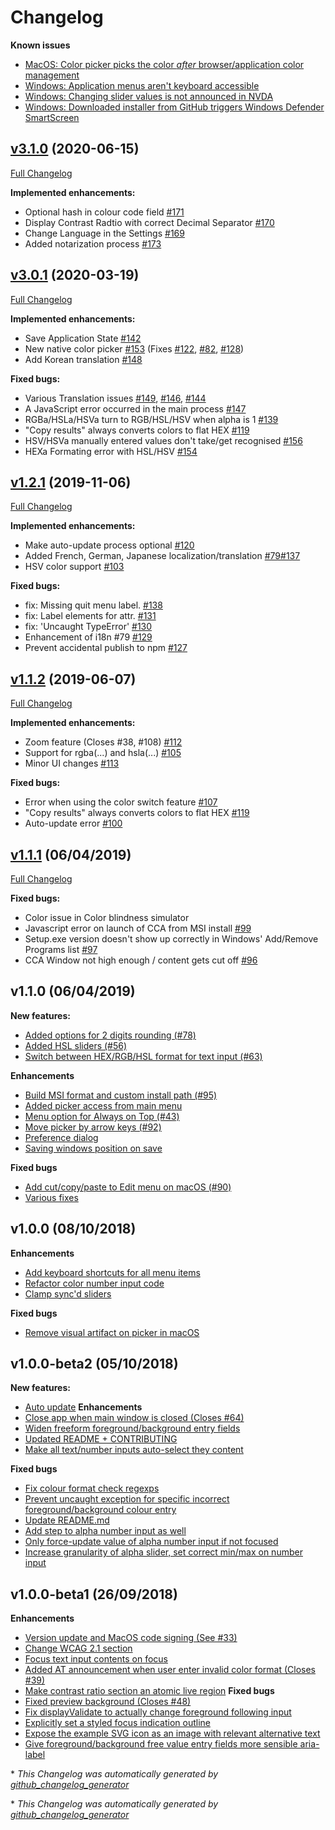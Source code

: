 # Changelog

**Known issues**
- [MacOS: Color picker picks the color *after* browser/application color management](https://github.com/ThePacielloGroup/CCAe/issues/76)
- [Windows: Application menus aren't keyboard accessible](https://github.com/ThePacielloGroup/CCAe/issues/49)
- [Windows: Changing slider values is not announced in NVDA](https://github.com/ThePacielloGroup/CCAe/issues/37)
- [Windows: Downloaded installer from GitHub triggers Windows Defender SmartScreen](https://github.com/ThePacielloGroup/CCAe/issues/66)

## [v3.1.0](https://github.com/ThePacielloGroup/CCAe/tree/v3.1.0) (2020-06-15)

[Full Changelog](https://github.com/ThePacielloGroup/CCAe/compare/v3.0.1...v3.1.0)

**Implemented enhancements:**

- Optional hash in colour code field [\#171](https://github.com/ThePacielloGroup/CCAe/issues/171)
- Display Contrast Radtio with correct Decimal Separator [\#170](https://github.com/ThePacielloGroup/CCAe/issues/170)
- Change Language in the Settings [\#169](https://github.com/ThePacielloGroup/CCAe/issues/169)
- Added notarization process [\#173](https://github.com/ThePacielloGroup/CCAe/pull/173)

## [v3.0.1](https://github.com/ThePacielloGroup/CCAe/tree/v3.0.1) (2020-03-19)

[Full Changelog](https://github.com/ThePacielloGroup/CCAe/compare/v1.2.1...v3.0.1)

**Implemented enhancements:**

- Save Application State [\#142](https://github.com/ThePacielloGroup/CCAe/issues/142)
- New native color picker [\#153](https://github.com/ThePacielloGroup/CCAe/pull/153) (Fixes [\#122](https://github.com/ThePacielloGroup/CCAe/issues/122), [\#82](https://github.com/ThePacielloGroup/CCAe/issues/82), [\#128](https://github.com/ThePacielloGroup/CCAe/issues/128))
- Add Korean translation [\#148](https://github.com/ThePacielloGroup/CCAe/pull/148)

**Fixed bugs:**

- Various Translation issues [\#149](https://github.com/ThePacielloGroup/CCAe/issues/149), [\#146](https://github.com/ThePacielloGroup/CCAe/issues/146), [\#144](https://github.com/ThePacielloGroup/CCAe/pull/144)
- A JavaScript error occurred in the main process [\#147](https://github.com/ThePacielloGroup/CCAe/issues/147)
- RGBa/HSLa/HSVa turn to RGB/HSL/HSV when alpha is 1 [\#139](https://github.com/ThePacielloGroup/CCAe/issues/139)
- "Copy results" always converts colors to flat HEX [\#119](https://github.com/ThePacielloGroup/CCAe/issues/119)
- HSV/HSVa manually entered values don't take/get recognised [\#156](https://github.com/ThePacielloGroup/CCAe/issues/156)
- HEXa Formating error with HSL/HSV [\#154](https://github.com/ThePacielloGroup/CCAe/issues/154)


## [v1.2.1](https://github.com/ThePacielloGroup/CCAe/tree/v1.2.1) (2019-11-06)

[Full Changelog](https://github.com/ThePacielloGroup/CCAe/compare/v1.1.2...v1.2.1)

**Implemented enhancements:**

- Make auto-update process optional [\#120](https://github.com/ThePacielloGroup/CCAe/issues/120)
- Added French, German, Japanese localization/translation [\#79](https://github.com/ThePacielloGroup/CCAe/issues/79)[\#137](https://github.com/ThePacielloGroup/CCAe/issues/137)
- HSV color support [\#103](https://github.com/ThePacielloGroup/CCAe/issues/103)

**Fixed bugs:**

- fix: Missing quit menu label. [\#138](https://github.com/ThePacielloGroup/CCAe/pull/138)
- fix: Label elements for attr. [\#131](https://github.com/ThePacielloGroup/CCAe/pull/131)
- fix: 'Uncaught TypeError' [\#130](https://github.com/ThePacielloGroup/CCAe/pull/130)
- Enhancement of i18n \#79 [\#129](https://github.com/ThePacielloGroup/CCAe/pull/129)
- Prevent accidental publish to npm [\#127](https://github.com/ThePacielloGroup/CCAe/pull/127)

## [v1.1.2](https://github.com/ThePacielloGroup/CCAe/tree/v1.1.2) (2019-06-07)
[Full Changelog](https://github.com/ThePacielloGroup/CCAe/compare/v1.1.1...v1.1.2)

**Implemented enhancements:**

- Zoom feature \(Closes \#38, \#108\) [\#112](https://github.com/ThePacielloGroup/CCAe/pull/112)
- Support for rgba\(...\) and hsla\(...\) [\#105](https://github.com/ThePacielloGroup/CCAe/issues/105)
- Minor UI changes [\#113](https://github.com/ThePacielloGroup/CCAe/issues/113)

**Fixed bugs:**

- Error when using the color switch feature [\#107](https://github.com/ThePacielloGroup/CCAe/issues/107)
- "Copy results" always converts colors to flat HEX [\#119](https://github.com/ThePacielloGroup/CCAe/issues/119)
- Auto-update error [\#100](https://github.com/ThePacielloGroup/CCAe/issues/100)

## [v1.1.1](https://github.com/ThePacielloGroup/CCAe/tree/v1.1.1) (06/04/2019)

[Full Changelog](https://github.com/ThePacielloGroup/CCAe/compare/v1.1.0...v1.1.1)

**Fixed bugs:**

- Color issue in Color blindness simulator
- Javascript error on launch of CCA from MSI install [\#99](https://github.com/ThePacielloGroup/CCAe/issues/99)
- Setup.exe version doesn't show up correctly in Windows' Add/Remove Programs list [\#97](https://github.com/ThePacielloGroup/CCAe/issues/97)
- CCA Window not high enough / content gets cut off [\#96](https://github.com/ThePacielloGroup/CCAe/issues/96)

## v1.1.0 (06/04/2019)
**New features:**
- [Added options for 2 digits rounding (#78)](https://github.com/ThePacielloGroup/CCAe/commit/434368fcc4d9e6f4034f957aa517fa4e89b34384)
- [Added HSL sliders (#56)](https://github.com/ThePacielloGroup/CCAe/commit/eadfcbb95c5c504d59abd45d792d781bea480b02)
- [Switch between HEX/RGB/HSL format for text input (#63)](https://github.com/ThePacielloGroup/CCAe/commit/a4e92231fd8646fc0445db372682a9a8314ddad5)

**Enhancements**
- [Build MSI format and custom install path (#95)](https://github.com/ThePacielloGroup/CCAe/commit/34d8000586aa4ae31b2f406bb9ad84bf93da19c4)
- [Added picker access from main menu](https://github.com/ThePacielloGroup/CCAe/commit/a65001dcca8221352e77fe2d00d131ac6c4840c9)
- [Menu option for Always on Top (#43)](https://github.com/ThePacielloGroup/CCAe/commit/8613f5887da34eb9bc9962cb4610acc5b6efb7c5)
- [Move picker by arrow keys (#92)](https://github.com/ThePacielloGroup/CCAe/commit/a60833f1a95d87180b022de480cde0aa7e40c130)
- [Preference dialog](https://github.com/ThePacielloGroup/CCAe/commit/53116f3eb9366dc9fa780194442a591b0a2d82e1)
- [Saving windows position on save](https://github.com/ThePacielloGroup/CCAe/commit/dd74afa88b918bc45ef7dd75b81cea2c55cb22a6)

**Fixed bugs**
- [Add cut/copy/paste to Edit menu on macOS (#90)](https://github.com/ThePacielloGroup/CCAe/commit/edd70683ed57cf328f61420682f73f6767447c73)
- [Various fixes](https://github.com/ThePacielloGroup/CCAe/commit/803560ee2cf5d25fbbf354ec2ff0e14fdf327857)

## v1.0.0 (08/10/2018)
**Enhancements**
- [Add keyboard shortcuts for all menu items](https://github.com/ThePacielloGroup/CCAe/commit/75a5b4955b7061888bc01b46b8ecca3b018ce50c)
- [Refactor color number input code](https://github.com/ThePacielloGroup/CCAe/commit/c817604eca8068d125e25b175a6c59b185bc195f)
- [Clamp sync'd sliders](https://github.com/ThePacielloGroup/CCAe/commit/835e2d6a0ef143ffd614d84a5184db9926afacfc)

**Fixed bugs**
- [Remove visual artifact on picker in macOS](https://github.com/ThePacielloGroup/CCAe/commit/6383c1a0f963c4f690dba0fb5ad889451af42416)

## v1.0.0-beta2 (05/10/2018)
**New features:**
- [Auto update](https://github.com/ThePacielloGroup/CCAe/commit/57f8d6a422cdafe33370182d9317c12b61804102)
**Enhancements**
- [Close app when main window is closed (Closes #64)](https://github.com/ThePacielloGroup/CCAe/commit/eb61988f462db9f8c6770ce3933046e4226b31bf)
- [Widen freeform foreground/background entry fields](https://github.com/ThePacielloGroup/CCAe/commit/30b26f197afaaad24e5a3d6535baa4df965d5545)
- [Updated README + CONTRIBUTING](https://github.com/ThePacielloGroup/CCAe/commit/d28eb30f90baf9b7e4623b398565f1d8a1c37564)
- [Make all text/number inputs auto-select they content](https://github.com/ThePacielloGroup/CCAe/commit/34bbd5f7e194f9a4bad62da3488042644ab3bc6b)

**Fixed bugs**
- [Fix colour format check regexps](https://github.com/ThePacielloGroup/CCAe/commit/158b7f32220091e0dbfd4d19dbaba626aff8ea6a)
- [Prevent uncaught exception for specific incorrect foreground/background colour entry](https://github.com/ThePacielloGroup/CCAe/commit/1b225aeaba0136cf79da36e8a3c6091b9838960e)
- [Update README.md](https://github.com/ThePacielloGroup/CCAe/commit/f8ee06562a8b87b4f6852cb9552cf687ba920e7a)
- [Add step to alpha number input as well](https://github.com/ThePacielloGroup/CCAe/commit/838d0e0dda4eaf724577fb50c1a6a693147119c0)
- [Only force-update value of alpha number input if not focused](https://github.com/ThePacielloGroup/CCAe/commit/293f3a1934a45319e49244f3017cf5d51dfddbdf)
- [Increase granularity of alpha slider, set correct min/max on number input](https://github.com/ThePacielloGroup/CCAe/commit/544f3dd74376e598a2e86820033678797b6757c9)

## v1.0.0-beta1 (26/09/2018)

**Enhancements**
- [Version update and MacOS code signing (See #33)](https://github.com/ThePacielloGroup/CCAe/commit/ca0408675ea3134088d38abc47f25560abe0fc6f)
- [Change WCAG 2.1 section](https://github.com/ThePacielloGroup/CCAe/commit/a64266049e168cdaa0024b238e7d268c7dedbb2a)
- [Focus text input contents on focus](https://github.com/ThePacielloGroup/CCAe/commit/5ed33fb9925d17d583995dbe66e35fef8a763dba)
- [Added AT announcement when user enter invalid color format (Closes #39)](https://github.com/ThePacielloGroup/CCAe/commit/0b12a3463c82b5166a3ff8202893232f02b8bdaa)
- [Make contrast ratio section an atomic live region](https://github.com/ThePacielloGroup/CCAe/commit/8b3e3ebb11bf8d87526615afca8a807f5ffd4aec)
**Fixed bugs**
- [Fixed preview background (Closes #48)](https://github.com/ThePacielloGroup/CCAe/commit/8dcd558a1c9b02af6661b96f167b4eb5e3b548b0)
- [Fix displayValidate to actually change foreground following input](https://github.com/ThePacielloGroup/CCAe/commit/ae38b872257909fb3519cb4811ddf3126881bf58)
- [Explicitly set a styled focus indication outline](https://github.com/ThePacielloGroup/CCAe/commit/ea0a06bb730dc867b3300036434728bc4e0dccb6)
- [Expose the example SVG icon as an image with relevant alternative text](https://github.com/ThePacielloGroup/CCAe/commit/0f75d9fbd69bd01d0effc12d1998221024f4e1d5)
- [Give foreground/background free value entry fields more sensible aria-label](https://github.com/ThePacielloGroup/CCAe/commit/1dfea9435b0c982104f0f1390cc295b0f8f560ed)


\* *This Changelog was automatically generated by [github_changelog_generator](https://github.com/github-changelog-generator/github-changelog-generator)*


\* *This Changelog was automatically generated by [github_changelog_generator](https://github.com/github-changelog-generator/github-changelog-generator)*
